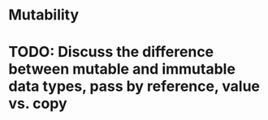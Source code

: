 # Mutability

# TODO: Discuss the difference between mutable and immutable data types, pass by reference, value vs. copy
